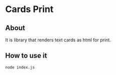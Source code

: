 # Cards Print

## About

It is library that renders text cards as html for print.

## How to use it

```
node index.js
```

